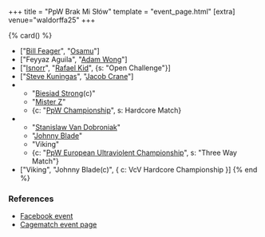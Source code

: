 +++
title = "PpW Brak Mi Słów"
template = "event_page.html"
[extra]
venue="waldorffa25"
+++

{% card() %}
- ["[Bill Feager](@/w/feager.md)", "[Osamu](@/w/osamu.md)"]
- ["Feyyaz Aguila", "[Adam Wong](@/w/adam-wong.md)"]
- ["[Isnorr](@/w/isnorr.md)", "[Rafael Kid](@/w/rafael-kid.md)", {s: "Open Challenge"}]
- ["[Steve Kuningas](@/w/steve-kuningas.md)", "[Jacob Crane](@/w/jacob-crane.md)"]
- - "[Biesiad Strong](@/w/biesiad.md)(c)"
  - "[Mister Z](@/w/mister-z.md)"
  - {c: "[PpW Championship](@/o/ppw.md#championships)", s: Hardcore Match}
- - "[Stanislaw Van Dobroniak](@/w/stanislaw-van-dobroniak.md)"
  - "[Johnny Blade](@/w/johnny-blade.md)"
  - "Viking"
  - {c: "[PpW European Ultraviolent Championship](@/o/ppw.md#championships)", s: "Three Way Match"}
- ["Viking", "Johnny Blade(c)", { c: VcV Hardcore Championship }]
{% end %}

### References

* [Facebook event](https://www.facebook.com/events/5539714666051167/)
* [Cagematch event page](https://www.cagematch.net/?id=1&nr=383860)
